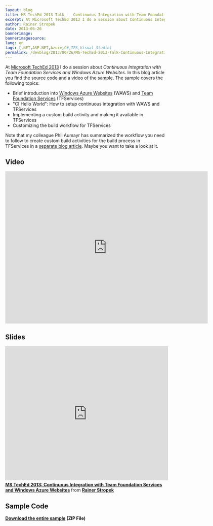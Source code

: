 ```yaml
---
layout: blog
title: MS TechEd 2013 Talk -  Continuous Integration with Team Foundation Services and Windows Azure Websites
excerpt: At Microsoft TechEd 2013 I do a session about Continuous Integration with Team Foundation Services and Windows Azure Websites. In this blog article you find the source code and a video of the sample.
author: Rainer Stropek
date: 2013-06-26
bannerimage: 
bannerimagesource: 
lang: en
tags: [.NET,ASP.NET,Azure,C#,TFS,Visual Studio]
permalink: /devblog/2013/06/26/MS-TechEd-2013-Talk-Continuous-Integration-with-Team-Foundation-Services-and-Windows-Azure-Websites
---
```


<p>At <a href="http://channel9.msdn.com/Events/TechEd/Europe/2013/WAD-B302" target="_blank">Microsoft TechEd 2013</a> I do a session about <em>Continuous Integration with Team Foundation Services and Windows Azure Websites</em>. In this blog article you find the source code and a video of the sample. The sample covers the following topics:</p><ul>
  <li>Brief introduction into <a href="http://www.windowsazure.com/en-us/solutions/web/">Windows Azure Websites</a> (WAWS) and <a href="http://tfs.visualstudio.com/" target="_blank">Team Foundation Services</a> (TFServices)</li>
  <li>"CI Hello World": How to setup continuous integration with WAWS and TFServices</li>
  <li>Implementing a custom build activity and making it available in TFServices</li>
  <li>Customizing the build workflow for TFServices</li>
</ul><div>Note that my colleague Phil Aumayr has summarized the workflow you need to follow to create custom build activities for the build process in TFServices in a <a href="http://www.software-architects.com/devblog/2013/06/10/Custom-Code-Activities-in-TF-Service-Build" target="_blank">separate blog article</a>. Maybe you want to take a look at it.</div><h2>Video</h2><iframe width="640" height="480" src="http://www.youtube.com/embed/Dh44WWw7zgc?rel=0" frameborder="0" allowfullscreen="allowfullscreen"></iframe><h2>Slides</h2><iframe src="http://www.slideshare.net/slideshow/embed_code/23512283?rel=0" width="512" height="421" frameborder="0" marginwidth="0" marginheight="0" scrolling="no" style="border:1px solid #CCC;border-width:1px 1px 0;margin-bottom:5px" allowfullscreen="allowfullscreen" webkitallowfullscreen="webkitallowfullscreen" mozallowfullscreen="mozallowfullscreen"></iframe><div style="margin-bottom:5px" data-mce-style="margin-bottom: 5px;">
  <strong>
    <a href="http://www.slideshare.net/rstropek/wad-b302-stropekv03" title="MS TechEd 2013: Continuous Integration with Team Foundation Services and Windows Azure Websites" target="_blank">MS TechEd 2013: Continuous Integration with Team Foundation Services and Windows Azure Websites</a>
  </strong> from <strong><a href="http://www.slideshare.net/rstropek" target="_blank">Rainer Stropek</a></strong></div><h2>Sample Code</h2><p>
  <strong>
    <a href="{{site.baseurl}}/content/images/blog/2013/06/BeeInMyGarden.zip" target="_blank">Download the entire sample</a> (ZIP File)</strong>
</p>